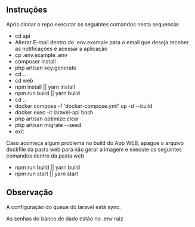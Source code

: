 ## Instruções

Após clonar o repo executar os seguintes comandos nesta sequencia:

- cd api
- Alterar E-mail dentro do .env.example para o email que deseja receber as notificações e acessar a aplicação
- cp .env.example .env
- composer install
- php artisan key:generate
- cd ..
- cd web
- npm install || yarn install
- npm run build || yarn build
- cd ..
- docker compose -f 'docker-compose.yml' up -d --build
- docker exec -it laravel-api bash
- php artisan optimize:clear
- php artisan migrate --seed
- exit
  
Caso aconteça algum problema no build do App WEB, apague o arquivo dockfile da pasta web para não gerar a imagem e execute os seguintes comandos dentro da pasta web

- npm run build || yarn build
- npm run start || yarn start


## Observação

A configuração do queue do laravel está sync.

As senhas do banco de dado estão no .env raiz
